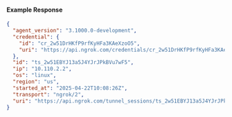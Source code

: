 <!-- Code generated for API Clients. DO NOT EDIT. -->
#### Example Response
```json
{
  "agent_version": "3.1000.0-development",
  "credential": {
    "id": "cr_2w51DrHKfP9rfKyHFa3KAeXzoO5",
    "uri": "https://api.ngrok.com/credentials/cr_2w51DrHKfP9rfKyHFa3KAeXzoO5"
  },
  "id": "ts_2w51EBYJ13a5J4YJrJPkBVu7wF5",
  "ip": "10.110.2.2",
  "os": "linux",
  "region": "us",
  "started_at": "2025-04-22T10:08:26Z",
  "transport": "ngrok/2",
  "uri": "https://api.ngrok.com/tunnel_sessions/ts_2w51EBYJ13a5J4YJrJPkBVu7wF5"
}
